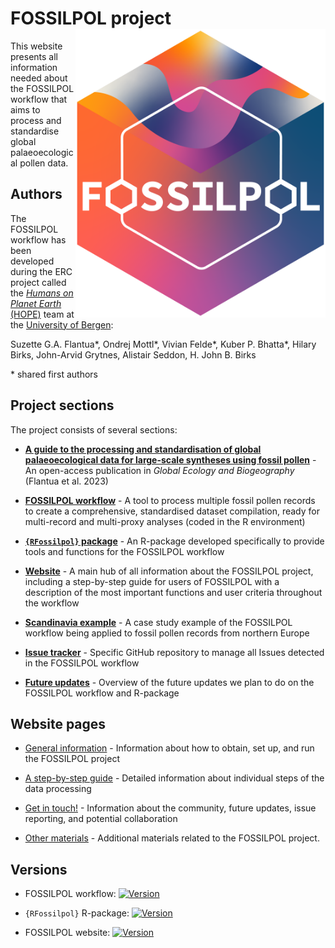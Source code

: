 # FOSSILPOL project<img src="figures/Logo FOSSILPOL big - 600ppi.png" align="right" width="400" />

This website presents all information needed about the FOSSILPOL workflow that aims to process and standardise global palaeoecological pollen data.

## Authors

The FOSSILPOL workflow has been developed during the ERC project called the [*Humans on Planet Earth* (HOPE)](https://www.uib.no/en/rg/EECRG/107501/hope) team at the [University of Bergen](https://www.uib.no/en):

Suzette G.A. Flantua\*, Ondrej Mottl\*, Vivian Felde\*, Kuber P. Bhatta\*, Hilary Birks, John-Arvid Grytnes, Alistair Seddon, H. John B. Birks

\* shared first authors

## Project sections

The project consists of several sections:

* **[A guide to the processing and standardisation of global palaeoecological data for large-scale syntheses using fossil pollen](https://onlinelibrary.wiley.com/doi/10.1111/geb.13693)** - An open-access publication in *Global Ecology and Biogeography* (Flantua et al. 2023)

* **[FOSSILPOL workflow](https://github.com/HOPE-UIB-BIO/FOSSILPOL-workflow)** - A tool to process multiple fossil pollen records to create a comprehensive, standardised dataset compilation, ready for multi-record and multi-proxy analyses (coded in the R environment)

* **[`{RFossilpol}` package](https://github.com/HOPE-UIB-BIO/R-Fossilpol-package)** - An R-package developed specifically to provide tools and functions for the FOSSILPOL workflow

* **[Website](https://hope-uib-bio.github.io/FOSSILPOL-website)** - A main hub of all information about the FOSSILPOL project, including a step-by-step guide for users of FOSSILPOL with a description of the most important functions and user criteria throughout the workflow

* **[Scandinavia example](https://github.com/HOPE-UIB-BIO/FOSSILPOL-example-Scandinavia)** - A case study example of the FOSSILPOL workflow being applied to fossil pollen records from northern Europe

* **[Issue tracker](https://github.com/HOPE-UIB-BIO/FOSSILPOL-issues/issues)** - Specific GitHub repository to manage all Issues detected in the FOSSILPOL workflow

* **[Future updates](https://github.com/orgs/HOPE-UIB-BIO/projects/3/views/1)** - Overview of the future updates we plan to do on the FOSSILPOL workflow and R-package

## Website pages

* [General information](about.html) - Information about how to obtain, set up, and run the FOSSILPOL project

* [A step-by-step guide](step_by_step_guide.html) - Detailed information about individual steps of the data processing

* [Get in touch!](get_in_touch.html) - Information about the community, future updates, issue reporting, and potential collaboration

* [Other materials](other_materials.html) - Additional materials related to the FOSSILPOL project.

## Versions

* FOSSILPOL workflow: [![Version](https://img.shields.io/github/v/release/HOPE-UIB-BIO/FOSSILPOL-workflow?label=Version&logo=github)](https://github.com/HOPE-UIB-BIO/FOSSILPOL-workflow/releases)

* `{RFossilpol}` R-package: [![Version](https://img.shields.io/github/v/release/HOPE-UIB-BIO/R-Fossilpol-package?label=Version&logo=github)](https://github.com/HOPE-UIB-BIO/R-Fossilpol-package/releases)

* FOSSILPOL website: [![Version](https://img.shields.io/github/v/release/HOPE-UIB-BIO/FOSSILPOL-website?label=Version&logo=github)](https://github.com/HOPE-UIB-BIO/FOSSILPOL-website/releases)

